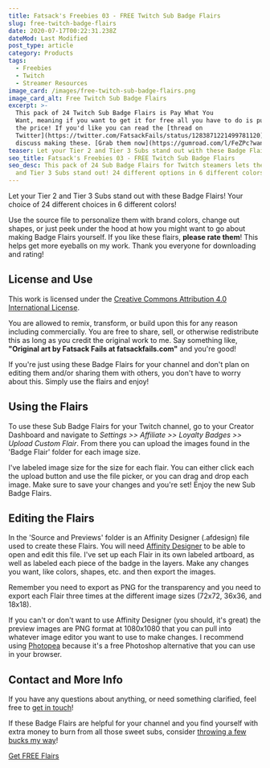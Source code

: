 ```yaml
---
title: Fatsack's Freebies 03 - FREE Twitch Sub Badge Flairs
slug: free-twitch-badge-flairs
date: 2020-07-17T00:22:31.238Z
dateMod: Last Modified
post_type: article
category: Products
tags:
  - Freebies
  - Twitch
  - Streamer Resources
image_card: /images/free-twitch-sub-badge-flairs.png
image_card_alt: Free Twitch Sub Badge Flairs
excerpt: >-
  This pack of 24 Twitch Sub Badge Flairs is Pay What You
  Want, meaning if you want to get it for free all you have to do is put Zero in
  the price! If you'd like you can read the [thread on
  Twitter](https://twitter.com/FatsackFails/status/1283871221499781120) where I
  discuss making these. [Grab them now](https://gumroad.com/l/FeZPc?wanted=true), or read for more details!
teaser: Let your Tier 2 and Tier 3 Subs stand out with these Badge Flairs!
seo_title: Fatsack's Freebies 03 - FREE Twitch Sub Badge Flairs
seo_desc: This pack of 24 Sub Badge Flairs for Twitch steamers lets their Tier 2
  and Tier 3 Subs stand out! 24 different options in 6 different colors!
---
```

Let your Tier 2 and Tier 3 Subs stand out with these Badge Flairs! Your choice of 24 different choices in 6 different colors!

Use the source file to personalize them with brand colors, change out shapes, or just peek under the hood at how you might want to go about making Badge Flairs yourself. If you like these flairs, **please rate them**! This helps get more eyeballs on my work. Thank you everyone for downloading and rating!

## License and Use
This work is licensed under the [Creative Commons Attribution 4.0 International License](https://creativecommons.org/licenses/by/4.0/).

You are allowed to remix, transform, or build upon this for any reason including commercially. You are free to share, sell, or otherwise redistribute this as long as you credit the original work to me. Say something like, **"Original art by Fatsack Fails at fatsackfails.com"** and you're good!

If you're just using these Badge Flairs for your channel and don't plan on editing them and/or sharing them with others, you don't have to worry about this. Simply use the flairs and enjoy!

## Using the Flairs
To use these Sub Badge Flairs for your Twitch channel, go to your Creator Dashboard and navigate to *Settings >> Affiliate >> Loyalty Badges >> Upload Custom Flair*. From there you can upload the images found in the 'Badge Flair' folder for each image size.

I've labeled image size for the size for each flair. You can either click each the upload button and use the file picker, or you can drag and drop each image. Make sure to save your changes and you're set! Enjoy the new Sub Badge Flairs.

## Editing the Flairs
In the 'Source and Previews' folder is an Affinity Designer (.afdesign) file used to create these Flairs. You will need [Affinity Designer](https://affinity.serif.com/en-us/designer/) to be able to open and edit this file. I've set up each Flair in its own labeled artboard, as well as labeled each piece of the badge in the layers. Make any changes you want, like colors, shapes, etc. and then export the images.

Remember you need to export as PNG for the transparency and you need to export each Flair three times at the different image sizes (72x72, 36x36, and 18x18).

If you can't or don't want to use Affinity Designer (you should, it's great) the preview images are PNG format at 1080x1080 that you can pull into whatever image editor you want to use to make changes. I recommend using [Photopea](https://photopea.com) because it's a free Photoshop alternative that you can use in your browser.

## Contact and More Info
If you have any questions about anything, or need something clarified, feel free to [get in touch](/contact)!

If these Badge Flairs are helpful for your channel and you find yourself with extra money to burn from all those sweet subs, consider [throwing a few bucks my way](/support)!

<script src="https://gumroad.com/js/gumroad.js"></script>
<a class="gumroad-button" href="https://gumroad.com/l/FeZPc?wanted=true" target="_blank">Get FREE Flairs</a>
